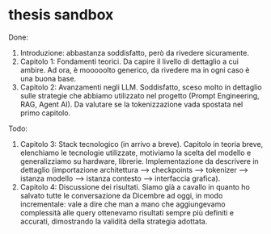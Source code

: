 # thesis sandbox

Done:
1. Introduzione: abbastanza soddisfatto, però da rivedere sicuramente.
2. Capitolo 1: Fondamenti teorici. Da capire il livello di dettaglio a cui ambire. Ad ora, è mooooolto generico, da rivedere ma in ogni caso è una buona base.
3. Capitolo 2: Avanzamenti negli LLM. Soddisfatto, sceso molto in dettaglio sulle strategie che abbiamo utilizzato nel progetto (Prompt Engineering, RAG, Agent AI). Da valutare se la tokenizzazione vada spostata nel primo capitolo.

Todo:
1. Capitolo 3: Stack tecnologico (in arrivo a breve). Capitolo in teoria breve, elenchiamo le tecnologie utilizzate, motiviamo la scelta del modello e generalizziamo su hardware, librerie. Implementazione da descrivere in dettaglio (importazione architettura --> checkpoints --> tokenizer --> istanza modello --> istanza contesto --> interfaccia grafica).
2. Capitolo 4: Discussione dei risultati. Siamo già a cavallo in quanto ho salvato tutte le conversazione da Dicembre ad oggi, in modo incrementale: vale a dire che man a mano che aggiungevamo complessità alle query ottenevamo risultati sempre più definiti e accurati, dimostrando la validità della strategia adottata.